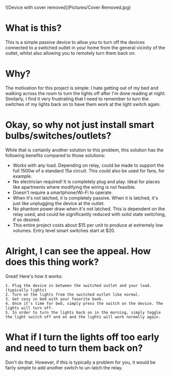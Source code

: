 ![Device with cover removed](Pictures/Cover Removed.jpg)
# What is this?

This is a simple passive device to allow you to turn off the devices connected to a switched outlet in your home from the general vicinity of the outlet, whilst also allowing you to remotely turn them back on.

# Why?

The motivation for this project is simple: I hate getting out of my bed and walking across the room to turn the lights off after I'm done reading at night. Similarly, I find it very frustrating that I need to remember to turn the switches of my lights back on to have them work at the light switch again.

# Okay, so why not just install smart bulbs/switches/outlets?

While that is certainly another solution to this problem, this solution has the following benefits compared to those solutions:

- Works with any load. Depending on relay, could be made to support the full 1500w of a standard 15a circuit. This could also be used for fans, for example.
- No electrician required! It is completely plug and play. Ideal for places like apartments where modifying the wiring is not feasible.
- Doesn't require a smartphone/Wi-Fi to operate.
- When it's not latched, it is completely passive. When it is latched, it's just like unplugging the device at the outlet.
- No phantom power draw when it's not latched. This is dependent on the relay used, and could be significantly reduced with solid state switching, if so desired.
- This entire project costs about $15 per unit to produce at extremely low volumes. Entry level smart switches start at $20.


# Alright, I can see the appeal. How does this thing work?

Great! Here's how it works:

    1. Plug the device in between the switched outlet and your load. (typically lights)
    2. Turn on the lights from the switched outlet like normal.
    3. Get cozy in bed with your favorite book.
    4. Once it's time for bed, simply press the switch on the device. The lights will turn off.
    5. In order to turn the lights back on in the morning, simply toggle the light switch off and on and the lights will work normally again.

# What if I turn the lights off too early and need to turn them back on?

Don't do that. However, if this is typically a problem for you, it would be fairly simple to add another switch to un-latch the relay.